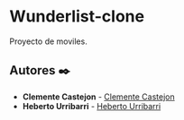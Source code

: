 # Wunderlist-clone
Proyecto de moviles.

## Autores ✒️

* **Clemente Castejon**  - [Clemente Castejon](https://github.com/ClementeAC)
* **Heberto Urribarri**  - [Heberto Urribarri](https://github.com/0trebeh)